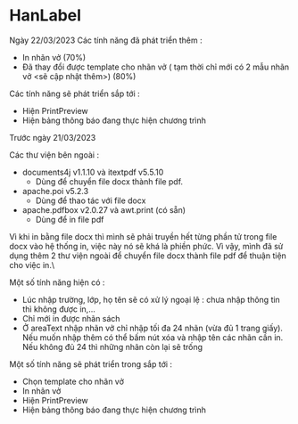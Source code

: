 # HanLabel

Ngày 22/03/2023
Các tính năng đã phát triển thêm :
- In nhãn vở (70%)
- Đã thay đổi được template cho nhãn vở ( tạm thời chỉ mới có 2 mẫu nhãn vở <sẽ cập nhật thêm>) (80%)

Các tính năng sẽ phát triển sắp tới :
- Hiện PrintPreview
- Hiện bảng thông báo đang thực hiện chương trình

Trước ngày 21/03/2023

Các thư viện bên ngoài :
- documents4j v1.1.10 và itextpdf v5.5.10
    - Dùng để chuyển file docx thành file pdf.
- apache.poi v5.2.3
    - Dùng để thao tác với file docx
- apache.pdfbox v2.0.27 và awt.print (có sẵn)
    - Dùng để in file pdf

Vì khi in bằng file docx thì mình sẽ phải truyền hết từng phần tử trong file docx vào hệ thống in, việc này nó sẽ khá là phiền phức. Vì vậy, mình đã sử dụng thêm 2 thư viện ngoài để chuyển file docx thành file pdf để thuận tiện cho việc in.\

Một số tính năng hiện có :
- Lúc nhập trường, lớp, họ tên sẽ có xử lý ngoại lệ : chưa nhập thông tin thì không được in,...
- Chỉ mới in được nhãn sách
- Ở areaText nhập nhãn vở chỉ nhập tối đa 24 nhãn (vừa đủ 1 trang giấy). Nếu muốn nhập thêm có thể bấm nút xóa và nhập tên các nhãn cần in. Nếu không đủ 24 thì những nhãn còn lại sẽ trống

Một số tính năng sẽ phát triển trong sắp tới :
- Chọn template cho nhãn vở
- In nhãn vở
- Hiện PrintPreview
- Hiện bảng thông báo đang thực hiện chương trình

